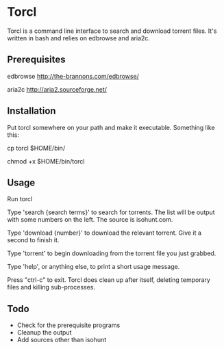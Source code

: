 Torcl
=====

Torcl is a command line interface to search and download torrent files.  It's written in bash and relies on edbrowse and aria2c.

Prerequisites
-------------

edbrowse http://the-brannons.com/edbrowse/

aria2c http://aria2.sourceforge.net/

Installation
------------

Put torcl somewhere on your path and make it executable.  Something like this:

cp torcl $HOME/bin/

chmod +x $HOME/bin/torcl

Usage
-----

Run torcl

Type 'search {search terms}' to search for torrents.  The list will be output with some numbers on the left.  The source is isohunt.com.

Type 'download {number}' to download the relevant torrent.  Give it a second to finish it.

Type 'torrent' to begin downloading from the torrent file you just grabbed.

Type 'help', or anything else, to print a short usage message.

Press "ctrl-c" to exit.  Torcl does clean up after itself, deleting temporary files and killing sub-processes.

Todo
----

- Check for the prerequisite programs
- Cleanup the output
- Add sources other than isohunt